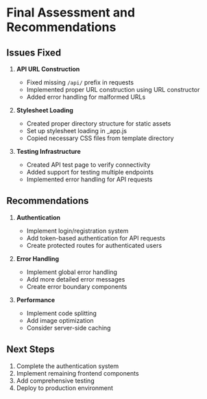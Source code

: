 # Final Assessment and Recommendations

## Issues Fixed

1. **API URL Construction**
   - Fixed missing `/api/` prefix in requests
   - Implemented proper URL construction using URL constructor
   - Added error handling for malformed URLs

2. **Stylesheet Loading**
   - Created proper directory structure for static assets
   - Set up stylesheet loading in _app.js
   - Copied necessary CSS files from template directory

3. **Testing Infrastructure**
   - Created API test page to verify connectivity
   - Added support for testing multiple endpoints
   - Implemented error handling for API requests

## Recommendations

1. **Authentication**
   - Implement login/registration system
   - Add token-based authentication for API requests
   - Create protected routes for authenticated users

2. **Error Handling**
   - Implement global error handling
   - Add more detailed error messages
   - Create error boundary components

3. **Performance**
   - Implement code splitting
   - Add image optimization
   - Consider server-side caching

## Next Steps

1. Complete the authentication system
2. Implement remaining frontend components
3. Add comprehensive testing
4. Deploy to production environment